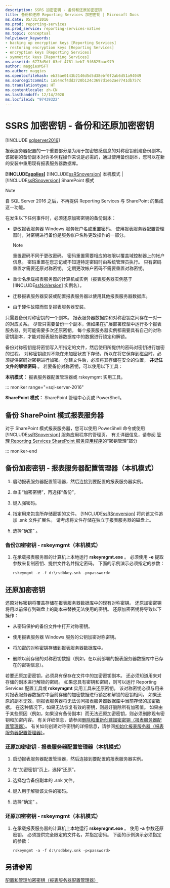 ```yaml
---
description: SSRS 加密密钥 - 备份和还原加密密钥
title: 备份和还原 Reporting Services 加密密钥 | Microsoft Docs
ms.date: 05/31/2016
ms.prod: reporting-services
ms.prod_service: reporting-services-native
ms.topic: conceptual
helpviewer_keywords:
- backing up encryption keys [Reporting Services]
- restoring encryption keys [Reporting Services]
- encryption keys [Reporting Services]
- symmetric keys [Reporting Services]
ms.assetid: 6773d5df-03ef-4781-beb7-9f6825bac979
author: maggiesMSFT
ms.author: maggies
ms.openlocfilehash: eb35ae0143b2146d5d5d38ebf0f2ab6d51a94049
ms.sourcegitcommit: 1a544cf4dd2720b124c3697d1e62ae7741db757c
ms.translationtype: HT
ms.contentlocale: zh-CN
ms.lasthandoff: 12/14/2020
ms.locfileid: "97439322"
---
```

# <a name="ssrs-encryption-keys---back-up-and-restore-encryption-keys"></a>SSRS 加密密钥 - 备份和还原加密密钥
[!INCLUDE [sqlserver2016](../../includes/applies-to-version/sqlserver2016.md)]

  报表服务器配置的一个重要部分是为用于加密敏感信息的对称密钥创建备份副本。 该密钥的备份副本对许多例程操作来说是必需的，通过使用备份副本，您可以在新的安装中重用现有报表服务器数据库。  
  
 **[!INCLUDE[applies](../../includes/applies-md.md)]**  [!INCLUDE[ssRSnoversion](../../includes/ssrsnoversion-md.md)] 本机模式 | [!INCLUDE[ssRSnoversion](../../includes/ssrsnoversion-md.md)] SharePoint 模式  

> [!NOTE]
> 自 SQL Server 2016 之后，不再提供 Reporting Services 与 SharePoint 的集成这一功能。
  
 在发生以下任何事件时，必须还原加密密钥的备份副本：  
  
-   更改报表服务器 Windows 服务帐户名或重置密码。 使用报表服务器配置管理器时，对密钥进行备份是服务帐户名称更改操作的一部分。  
  
    > [!NOTE]
    > 重置密码不同于更改密码。 密码重置需要相应的权限以覆盖域控制器上的帐户信息。 密码重置在您忘记或不知道特定密码时由系统管理员执行。 只有密码重置才需要还原对称密钥。 定期更改帐户密码不需要重置对称密钥。  
  
-   重命名承载报表服务器的计算机或实例（报表服务器实例基于 [!INCLUDE[ssNoVersion](../../includes/ssnoversion-md.md)] 实例名）。  
  
-   迁移报表服务器安装或配置报表服务器以使用其他报表服务器数据库。  
  
-   由于硬件故障而恢复报表服务器安装。  
  
 只需要备份对称密钥的一个副本。 报表服务器数据库和对称密钥之间存在一对一的对应关系。 尽管只需要备份一个副本，但如果在扩展部署模型中运行多个报表服务器，则可能需要多次还原密钥。 每个报表服务器实例都需要具有自己的对称密钥副本，才能对报表服务器数据库中的数据进行锁定和解锁。

 备份对称密钥是将密钥写入所指定的文件，然后使用所提供的密码对密钥进行加密的过程。 对称密钥绝对不能在未加密状态下存储，所以在将它保存到磁盘时，必须提供密码对密钥进行加密。 创建文件后，必须将其存储在安全的位置， **并记住文件的解锁密码** 。 若要备份对称密钥，可以使用以下工具：  
  
 **本机模式：** 报表服务器配置管理器或 rskeymgmt 实用工具。  

::: moniker range="=sql-server-2016"
  
 **SharePoint 模式：** SharePoint 管理中心页或 PowerShell。  
  
##  <a name="backup-sharepoint-mode-report-servers"></a><a name="bkmk_backup_sharepoint"></a> 备份 SharePoint 模式报表服务器  
 对于 SharePoint 模式报表服务器，您可以使用 PowerShell 命令或使用 [!INCLUDE[ssRSnoversion](../../includes/ssrsnoversion-md.md)] 服务应用程序的管理页。 有关详细信息，请参阅 [管理 Reporting Services SharePoint 服务应用程序](../../reporting-services/report-server-sharepoint/manage-a-reporting-services-sharepoint-service-application.md)的“密钥管理”部分  

::: moniker-end
  
##  <a name="back-up-encryption-keys--report-server-configuration-manager-native-mode"></a><a name="bkmk_backup_configuration_manager"></a> 备份加密密钥 - 报表服务器配置管理器（本机模式）  
  
1.  启动报表服务器配置管理器，然后连接到要配置的报表服务器实例。  
  
2.  单击“加密密钥”，再选择“备份”。  
  
3.  键入强密码。  
  
4.  指定用来包含所存储密钥的文件。 [!INCLUDE[ssRSnoversion](../../includes/ssrsnoversion-md.md)] 将向该文件追加 .snk 文件扩展名。 请考虑将文件存储在独立于报表服务器的磁盘上。  
  
5.  选择“确定”  。  
  
###  <a name="back-up-encryption-keys--rskeymgmt-native-mode"></a><a name="bkmk_backup_rskeymgmt"></a> 备份加密密钥 - rskeymgmt（本机模式）  
  
1.  在承载报表服务器的计算机上本地运行 **rskeymgmt.exe** 。 必须使用 **-e** 提取参数来复制密钥、提供文件名并指定密码。 下面的示例演示必须指定的参数：  
  
    ```  
    rskeymgmt -e -f d:\rsdbkey.snk -p<password>  
    ```  
  
## <a name="restore-encryption-keys"></a>还原加密密钥  
 还原对称密钥将覆盖存储在报表服务器数据库中的现有对称密钥。 还原加密密钥将用以前保存到磁盘上的副本来替换无法使用的密钥。 还原加密密钥将导致以下操作：  
  
-   从密码保护的备份文件中打开对称密钥。  
  
-   使用报表服务器 Windows 服务的公钥加密对称密钥。  
  
-   将加密的对称密钥存储到报表服务器数据库中。  
  
-   删除以前存储的对称密钥数据（例如，在以前部署的报表服务器数据库中已存在的密钥信息）。  
  
 若要还原加密密钥，必须具有保存在文件中的加密密钥副本。 还必须知道用来对存储的副本进行解锁的密码。 如果您具有密钥和密码，则可以运行 Reporting Services 配置工具或 **rskeymgmt** 实用工具来还原密钥。 该对称密钥必须与用来对报表服务器数据库中当前存储的加密数据进行锁定和解锁的密钥相同。 如果还原的副本无效，则报表服务器将无法访问报表服务器数据库中当前存储的加密数据。 在这种情况下，如果无法恢复有效的密钥，则最好删除所有加密值。 如果由于某些原因（例如，如果没有备份副本）而无法还原加密密钥，则必须删除现有密钥和加密内容。 有关详细信息，请参阅[删除和重新创建加密密钥（报表服务器配置管理器）](../../reporting-services/install-windows/ssrs-encryption-keys-delete-and-re-create-encryption-keys.md)。 有关如何创建对称密钥的详细信息，请参阅[初始化报表服务器（报表服务器配置管理器）](../../reporting-services/install-windows/ssrs-encryption-keys-initialize-a-report-server.md)。  
  
###  <a name="restore-encryption-keys--report-server-configuration-manager-native-mode"></a><a name="bkmk_restore_configuration_manager"></a>还原加密密钥 - 报表服务器配置管理器（本机模式）  
  
1.  启动报表服务器配置管理器，然后连接到要配置的报表服务器实例。  
  
2.  在“加密密钥”页上，选择“还原”。  
  
3.  选择包含备份副本的 .snk 文件。  
  
4.  键入用于解锁该文件的密码。  
  
5.  选择“确定”  。 
  
###  <a name="restore-encryption-keys---rskeymgmt-native-mode"></a><a name="bkmk_restore_rskeymgmt"></a> 还原加密密钥 - rskeymgmt（本机模式）  
  
1.  在承载报表服务器的计算机上本地运行 **rskeymgmt.exe** 。 使用 **-a** 参数还原密钥。 必须提供完全限定的文件名，并指定密码。 下面的示例演示必须指定的参数：  
  
    ```  
    rskeymgmt -a -f d:\rsdbkey.snk -p<password>  
    ```  
  
## <a name="see-also"></a>另请参阅  
 [配置和管理加密密钥（报表服务器配置管理器）](../../reporting-services/install-windows/ssrs-encryption-keys-manage-encryption-keys.md)  
  
  
